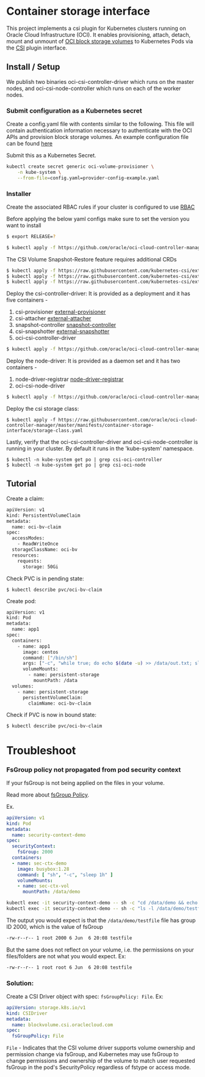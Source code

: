 # Container storage interface

This project implements a csi plugin for Kubernetes clusters
running on Oracle Cloud Infrastructure (OCI). It enables provisioning, attach, detach, mount and unmount of [OCI block
storage volumes][1] to Kubernetes Pods via the [CSI][2] plugin interface.

## Install / Setup

We publish two binaries oci-csi-controller-driver which runs on the master nodes, and oci-csi-node-controller which runs on each of the worker nodes.

### Submit configuration as a Kubernetes secret

Create a config.yaml file with contents similar to the following. This file will contain authentication
information necessary to authenticate with the OCI APIs and provision block storage volumes.
An example configuration file can be found [here](manifests/provider-config-example.yaml)

Submit this as a Kubernetes Secret.

```bash
kubectl create secret generic oci-volume-provisioner \
    -n kube-system \
    --from-file=config.yaml=provider-config-example.yaml
```
### Installer

Create the associated RBAC rules if your cluster is configured to use [RBAC][3]

Before applying the below yaml configs make sure to set the version you want to install
```bash
$ export RELEASE=?
```

```bash
$ kubectl apply -f https://github.com/oracle/oci-cloud-controller-manager/releases/download/${RELEASE}/oci-csi-node-rbac.yaml
```

The CSI Volume Snapshot-Restore feature requires additional CRDs

```bash
$ kubectl apply -f https://raw.githubusercontent.com/kubernetes-csi/external-snapshotter/master/client/config/crd/snapshot.storage.k8s.io_volumesnapshotclasses.yaml
$ kubectl apply -f https://raw.githubusercontent.com/kubernetes-csi/external-snapshotter/master/client/config/crd/snapshot.storage.k8s.io_volumesnapshotcontents.yaml
$ kubectl apply -f https://raw.githubusercontent.com/kubernetes-csi/external-snapshotter/master/client/config/crd/snapshot.storage.k8s.io_volumesnapshots.yaml
```

Deploy the csi-controller-driver:
It is provided as a deployment and it has five containers -
1. csi-provisioner [external-provisioner][4]
2. csi-attacher [external-attacher][5]
3. snapshot-controller [snapshot-controller][8]
4. csi-snapshotter [external-snapshotter][9]
5. oci-csi-controller-driver

```bash
$ kubectl apply -f https://github.com/oracle/oci-cloud-controller-manager/releases/download/${RELEASE}/oci-csi-controller-driver.yaml
```

Deploy the node-driver:
It is provided as a daemon set and it has two containers - 
1. node-driver-registrar [node-driver-registrar][6]
2. oci-csi-node-driver

```bash
$ kubectl apply -f https://github.com/oracle/oci-cloud-controller-manager/releases/download/${RELEASE}/oci-csi-node-driver.yaml
```

Deploy the csi storage class:

```
$ kubectl apply -f https://raw.githubusercontent.com/oracle/oci-cloud-controller-manager/master/manifests/container-storage-interface/storage-class.yaml
```

Lastly, verify that the oci-csi-controller-driver and oci-csi-node-controller is running in your cluster. By default it runs in the 'kube-system' namespace.

```
$ kubectl -n kube-system get po | grep csi-oci-controller
$ kubectl -n kube-system get po | grep csi-oci-node
```

## Tutorial

Create a claim:

```bash
apiVersion: v1
kind: PersistentVolumeClaim
metadata:
  name: oci-bv-claim
spec:
  accessModes:
    - ReadWriteOnce
  storageClassName: oci-bv
  resources:
    requests:
      storage: 50Gi
```

Check PVC is in pending state:

```
$ kubectl describe pvc/oci-bv-claim
```

Create pod:

```bash
apiVersion: v1
kind: Pod
metadata:
  name: app1
spec:
  containers:
    - name: app1
      image: centos
      command: ["/bin/sh"]
      args: ["-c", "while true; do echo $(date -u) >> /data/out.txt; sleep 5; done"]
      volumeMounts:
        - name: persistent-storage
          mountPath: /data
  volumes:
    - name: persistent-storage
      persistentVolumeClaim:
        claimName: oci-bv-claim
``` 

Check if PVC is now in bound state:

```
$ kubectl describe pvc/oci-bv-claim
```

# Troubleshoot

### FsGroup policy not propagated from pod security context

If your fsGroup is not being applied on the files in your volume.

Read more about [fsGroup Policy][7].

Ex. 
```yaml
apiVersion: v1
kind: Pod
metadata:
  name: security-context-demo
spec:
  securityContext:
    fsGroup: 2000
  containers:
  - name: sec-ctx-demo
    image: busybox:1.28
    command: [ "sh", "-c", "sleep 1h" ]
    volumeMounts:
    - name: sec-ctx-vol
      mountPath: /data/demo
```

```bash
kubectl exec -it security-context-demo -- sh -c "cd /data/demo && echo hello > testfile"
kubectl exec -it security-context-demo -- sh -c "ls -l /data/demo/testfile"
```

The output you would expect is that the `/data/demo/testfile` file has group ID 2000, which is the value of fsGroup
```bash
-rw-r--r-- 1 root 2000 6 Jun  6 20:08 testfile
```

But the same does not reflect on your volume, i.e. the permissions on your files/folders are not what you would expect.
Ex:
```bash
-rw-r--r-- 1 root root 6 Jun  6 20:08 testfile
```

### Solution:
Create a CSI Driver object with spec: `fsGroupPolicy: File`.
Ex:
```yaml
apiVersion: storage.k8s.io/v1
kind: CSIDriver
metadata:
  name: blockvolume.csi.oraclecloud.com
spec:
  fsGroupPolicy: File
```
`File` - Indicates that the CSI volume driver supports volume ownership and permission change via fsGroup, and Kubernetes may use fsGroup to change permissions and ownership of the volume to match user requested fsGroup in the pod's SecurityPolicy regardless of fstype or access mode.

[1]: https://docs.us-phoenix-1.oraclecloud.com/Content/Block/Concepts/overview.htm
[2]: https://kubernetes.io/blog/2019/01/15/container-storage-interface-ga/
[3]: https://kubernetes.io/docs/admin/authorization/rbac/
[4]: https://kubernetes-csi.github.io/docs/external-provisioner.html
[5]: https://kubernetes-csi.github.io/docs/external-attacher.html
[6]: https://kubernetes-csi.github.io/docs/node-driver-registrar.html
[7]: https://kubernetes-csi.github.io/docs/support-fsgroup.html#csi-volume-fsgroup-policy
[8]: https://kubernetes-csi.github.io/docs/snapshot-controller.html
[9]: https://kubernetes-csi.github.io/docs/external-snapshotter.html
